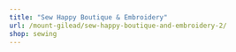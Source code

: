 ```yaml
---
title: "Sew Happy Boutique & Embroidery"
url: /mount-gilead/sew-happy-boutique-and-embroidery-2/
shop: sewing
---
```

